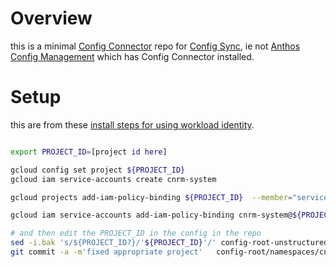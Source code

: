 

# Overview

this is a minimal [Config Connector](https://cloud.google.com/config-connector/) repo for [Config Sync](https://cloud.google.com/kubernetes-engine/docs/add-on/config-sync), ie
not [Anthos Config Management](https://cloud.google.com/anthos-config-management) which has Config Connector installed.

# Setup

this are from these [install steps for using workload identity](https://cloud.google.com/config-connector/docs/how-to/install-upgrade-uninstall#workload-identity).

```bash

export PROJECT_ID=[project id here]

gcloud config set project ${PROJECT_ID}
gcloud iam service-accounts create cnrm-system

gcloud projects add-iam-policy-binding ${PROJECT_ID}  --member="serviceAccount:cnrm-system@${PROJECT_ID}.iam.gserviceaccount.com"    --role="roles/owner"

gcloud iam service-accounts add-iam-policy-binding cnrm-system@${PROJECT_ID}.iam.gserviceaccount.com --member="serviceAccount:${PROJECT_ID}.svc.id.goog[cnrm-system/cnrm-controller-manager]" --role="roles/iam.workloadIdentityUser"

# and then edit the PROJECT_ID in the config in the repo
sed -i.bak 's/${PROJECT_ID?}/'${PROJECT_ID}'/' config-root-unstructured/install-bundle-workload-identity/0-cnrm-system.yaml
git commit -a -m'fixed appropriate project'   config-root/namespaces/cnrm-system/0-cnrm-system.yaml

```

